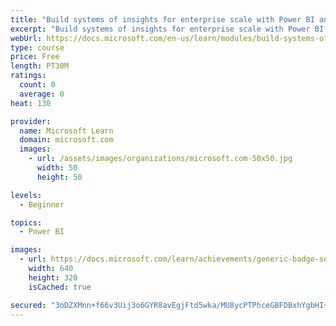 ```yaml
---
title: "Build systems of insights for enterprise scale with Power BI and Azure"
excerpt: "Build systems of insights for enterprise scale with Power BI and Azure"
webUrl: https://docs.microsoft.com/en-us/learn/modules/build-systems-of-insights-for-enterprise-scale-with-power-bi-azure/
type: course
price: Free
length: PT30M
ratings:
  count: 0
  average: 0
heat: 130

provider:
  name: Microsoft Learn
  domain: microsoft.com
  images:
    - url: /assets/images/organizations/microsoft.com-50x50.jpg
      width: 50
      height: 50

levels:
  - Beginner

topics:
  - Power BI

images:
  - url: https://docs.microsoft.com/learn/achievements/generic-badge-social.png
    width: 640
    height: 320
    isCached: true

secured: "3oDZXMnn+f66v3Uij3o6GYR8avEgjFtd5wka/MU8ycPTPhceGBFDBxhYgbHI+f66uNCKpXv8XaRwEPedqDChmN6ddU/xE6dwaUDYynGuKc56eK/mfMOUdfrWmi95UbgoJRqEWhEB4URwvSg/TVX+I7GmnF+v0wD4F0yhWPeIElOOb+Wt/yqf0QKMkyEaIxkg0/8bt4M0sdUdTQS2x0QzBOlt7veVHbOWoE4UIKvC370jteF7Zu8E0TizI2B9K32KOSEPBQzkKIhhD4UOTJ+aaRTCp8Gajgf4qfw8cSpHKsMJd1VfL0kH4fcSHMTVSeoadrY3YY9CPv9zdkQyjXx8LcvJ7diD+sX0bucm30qg6IeoXbFJQYHbfffYfzpNLuVn;2/6aweEe1QlzHu4JcU80oQ=="
---
```


